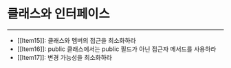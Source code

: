 # 클래스와 인터페이스
---
- [[Item15]]: 클래스와 멤버의 접근을 최소화하라
- [[Item16]]: public 클래스에서는 public 필드가 아닌 접근자 메서드를 사용하라
- [[Item17]]: 변경 가능성을 최소화하라